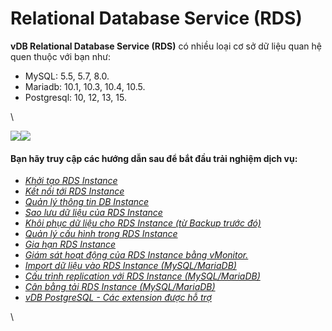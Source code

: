 # Relational Database Service (RDS)

**vDB Relational Database Service (RDS)** có nhiều loại cơ sở dữ liệu quan hệ quen thuộc với bạn như:

* MySQL: 5.5, 5.7, 8.0.
* Mariadb: 10.1, 10.3, 10.4, 10.5.
* Postgresql: 10, 12, 13, 15.

\


![](https://docs.vngcloud.vn/download/attachments/2722965/image2019-6-24\_11-0-33.png?version=1\&modificationDate=1561348833000\&api=v2)![](https://docs.vngcloud.vn/download/thumbnails/2722965/postgresql-logo.png?version=1\&modificationDate=1589966586000\&api=v2)

#### Bạn hãy truy cập các hướng dẫn sau để bắt đầu trải nghiệm dịch vụ: <a href="#relationaldatabaseservice-rds-banhaytruycapcachuongdansaudebatdautrainghiemdichvu" id="relationaldatabaseservice-rds-banhaytruycapcachuongdansaudebatdautrainghiemdichvu"></a>

* [_Khởi tạo RDS Instance_](https://docs.vngcloud.vn/pages/viewpage.action?pageId=2722985)
* [_Kết nối tới RDS Instance_](https://docs.vngcloud.vn/pages/viewpage.action?pageId=2723017)
* [_Quản lý thông tin DB Instance_](https://docs.vngcloud.vn/pages/viewpage.action?pageId=2723044)
* [_Sao lưu dữ liệu của RDS Instance_](https://docs.vngcloud.vn/pages/viewpage.action?pageId=2723072)
* [_Khôi phục dữ liệu cho RDS Instance (từ Backup trước đó)_](https://docs.vngcloud.vn/pages/viewpage.action?pageId=2723085)
* [_Quản lý cấu hình trong RDS Instance_](https://docs.vngcloud.vn/pages/viewpage.action?pageId=2723098)
* [_Gia hạn RDS Instance_](https://docs.vngcloud.vn/pages/viewpage.action?pageId=2723453)
* [_Giám sát hoạt động của RDS Instance bằng vMonitor._](https://docs.vngcloud.vn/pages/viewpage.action?pageId=17760701)
* [_Import dữ liệu vào RDS Instance (MySQL/MariaDB)_](https://docs.vngcloud.vn/pages/viewpage.action?pageId=10880027)
* [_Cấu trình replication với RDS Instance (MySQL/MariaDB)_](https://docs.vngcloud.vn/pages/viewpage.action?pageId=10880120)
* [_Cân bằng tải RDS Instance (MySQL/MariaDB)_](https://docs.vngcloud.vn/pages/viewpage.action?pageId=13009438)
* [_vDB PostgreSQL - Các extension được hỗ trợ_](https://docs.vngcloud.vn/pages/viewpage.action?pageId=17761105)

\
